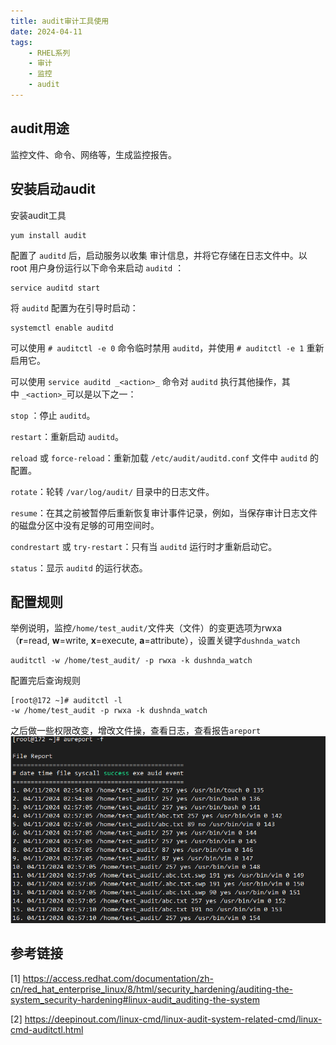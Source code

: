 ```yaml
---
title: audit审计工具使用
date: 2024-04-11
tags: 
	- RHEL系列
	- 审计
	- 监控
	- audit
---
```


## audit用途
监控文件、命令、网络等，生成监控报告。

## 安装启动audit
安装audit工具
```console
yum install audit
```
配置了 `auditd` 后，启动服务以收集 审计信息，并将它存储在日志文件中。以 root 用户身份运行以下命令来启动 `auditd` ：

```console
service auditd start
```

将 `auditd` 配置为在引导时启动：

```console
systemctl enable auditd
```

可以使用 `# auditctl -e 0` 命令临时禁用 `auditd`，并使用 `# auditctl -e 1` 重新启用它。

可以使用 `service auditd _<action>_` 命令对 `auditd` 执行其他操作，其中 `_<action>_`可以是以下之一：

`stop` ：停止 `auditd`。

`restart`：重新启动 `auditd`。

`reload` 或 `force-reload`：重新加载 `/etc/audit/auditd.conf` 文件中 `auditd` 的配置。

`rotate`：轮转 `/var/log/audit/` 目录中的日志文件。

`resume`：在其之前被暂停后重新恢复审计事件记录，例如，当保存审计日志文件的磁盘分区中没有足够的可用空间时。

`condrestart` 或 `try-restart`：只有当 `auditd` 运行时才重新启动它。

`status`：显示 `auditd` 的运行状态。

## 配置规则

举例说明，监控`/home/test_audit/`文件夹（文件）的变更选项为rwxa（**r**=read, **w**=write, **x**=execute, **a**=attribute），设置关键字`dushnda_watch`
```console
auditctl -w /home/test_audit/ -p rwxa -k dushnda_watch
```
配置完后查询规则
```console
[root@172 ~]# auditctl -l
-w /home/test_audit -p rwxa -k dushnda_watch
```
之后做一些权限改变，增改文件操，查看日志，查看报告`areport`
![](audit审计工具使用_20240411_1.png)
## 参考链接
[1] https://access.redhat.com/documentation/zh-cn/red_hat_enterprise_linux/8/html/security_hardening/auditing-the-system_security-hardening#linux-audit_auditing-the-system

[2] https://deepinout.com/linux-cmd/linux-audit-system-related-cmd/linux-cmd-auditctl.html